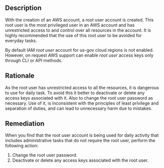 ## Description

With the creation of an AWS account, a root user account is created. This root user is the most privileged user in an AWS account and has unrestricted access to and control over all resources in the account. It is highly recommended that the use of this root user to be avoided for everyday tasks.

By default IAM *root user* account for us-gov cloud regions is not enabled. However, on request AWS support can enable *root user* access keys only through CLI or API methods.

## Rationale

As the root user has unrestricted access to all the resources, it is dangerous to use for daily task. To avoid this it better to deactivate or delete any access keys associated with it. Also to change the root user password as necessary. Use of it, is inconsistent with the principles of least privilege and separation of duties, and can lead to unnecessary harm due to mistakes.

## Remediation

When you find that the root user account is being used for daily activity that includes administrative tasks that do not require the root user, perform the following action:

1. Change the root user password.
2. Deactivate or delete any access keys associated with the root user.